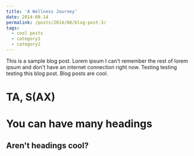```yaml
---
title: 'A Wellness Journey'
date: 2014-08-14
permalink: /posts/2014/08/blog-post-3/
tags:
  - cool posts
  - category1
  - category2
---
```


This is a sample blog post. Lorem ipsum I can't remember the rest of lorem ipsum and don't have an internet connection right now. Testing testing testing this blog post. Blog posts are cool. 

TA, S(AX)
======

You can have many headings
======

Aren't headings cool?
------
